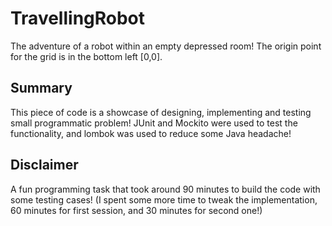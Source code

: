 # TravellingRobot
The adventure of a robot within an empty depressed room! The origin point for the grid is in the bottom left [0,0].

## Summary
This piece of code is a showcase of designing, implementing and testing small programmatic problem! JUnit and Mockito were used to test the functionality, and lombok was used to reduce some Java headache!

## Disclaimer
A fun programming task that took around 90 minutes to build the code with some testing cases! (I spent some more time to tweak the implementation, 60 minutes for first session, and 30 minutes for second one!)
